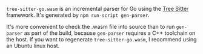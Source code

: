 `tree-sitter-go.wasm` is an incremental parser for Go using the [Tree Sitter](http://tree-sitter.github.io/tree-sitter/) framework. It's generated by `npm run-script gen-parser`. 

It's more convenient to check the .wasm file into source than to run `gen-parser` as part of the build, because `gen-parser` requires a C++ toolchain on the host. If you want to regenerate `tree-sitter-go.wasm`, I recommend using an Ubuntu linux host.